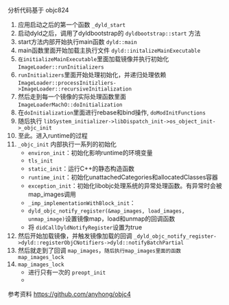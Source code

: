 分析代码基于 objc824

1. 应用启动之后的第一个函数 `_dyld_start`
2. 启动dyld之后，调用了dyldbootstrap的 `dyldbootstrap::start` 方法
3. start方法内部开始执行main函数 `dyld::main`
4. main函数里面开始加载主执行文件 `dyld::initalizeMainExecutable`
5. `在initializeMainExecutable`里面加载镜像并执行初始化 `ImageLoader::runInitializers`
6. `runInitializers`里面开始处理初始化，并递归处理依赖 `ImageLoader::processInitizliers->ImageLoader::recursiveInitialization`
7. 然后走到每一个镜像的实际处理函数里面 `ImageLoaderMachO::doInitialization`
8. 在`doInitialization`里面进行rebase和bind操作, `doModInitFunctions`
9. 随后执行 `libSystem_initializer->libDispatch_init->os_object_init->_objc_init`
10. 至此。进入runtime的过程
11. `_objc_init` 内部执行一系列的初始化
    - `environ_init`：初始化影响runtime的环境变量
    - `tls_init`
    - `static_init`：运行C++的静态构造函数
    - `runtime_init`：初始化unattachedCategories和allocatedClasses容器
    - `exception_init`：初始化libobjc处理系统的异常处理函数。有异常时会被map_images调用
    - `_imp_implementationWithBlock_init`：
    - `dyld_objc_notify_register(&map_images, load_images, unmap_image)`设置镜像map，load和unmap的回调函数
    - 将 `didCallDyldNotifyRegister`设置为true
12. 然后开始加载镜像，并触发镜像加载的回调 `_dyld_objc_notify_register->dyld::registerObjCNotifiers->dyld::notifyBatchPartial`
13. 然后就走到了回调 `map_images`，`随后执行map_images里面的函数map_images_lock`
14. `map_images_lock`
    - 进行只有一次的 `preopt_init`
    - 



参考资料 https://github.com/anyhong/objc4